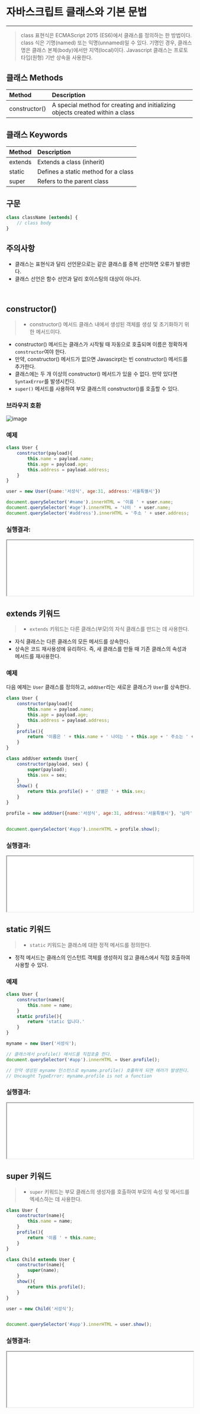 # 자바스크립트 클래스와 기본 문법

*********************************

> class 표현식은 ECMAScript 2015 (ES6)에서 클래스를 정의하는 한 방법이다. class 식은 기명(named) 또는 익명(unnamed)일 수 있다. 기명인 경우, 클래스명은 클래스 본체(body)에서만 지역(local)이다. Javascript 클래스는 프로토타입(원형) 기반 상속을 사용한다.

## 클래스 Methods
| Method | Description |   
| :------ |:--- |  
| constructor() |  A special method for creating and initializing objects created within a class|  

## 클래스 Keywords
| Method | Description |   
| :------ |:--- |  
| extends |  Extends a class (inherit)|  
| static | Defines a static method for a class |  
| super |  Refers to the parent class |  

## 구문
```js
class className [extends] {
    // class body
}
```

## 주의사항
* 클래스는 표현식과 달리 선언문으로는 같은 클래스를 중복 선언하면 오류가 발생한다.
* 클래스 선언은 함수 선언과 달리 호이스팅의 대상이 아니다.

<br>

## constructor()
> * constructor() 메서드 클래스 내에서 생성된 객체를 생성 및 초기화하기 위한 메서드이다.
* constructor() 메서드는 클래스가 시작될 때 자동으로 호출되며 이름은 정확하게 `constructor`여야 한다.
* 만약, constructor() 메서드가 없으면 Javascirpt는 빈 constructor() 메서드를 추가한다.
* 클래스에는 두 개 이상의 constructor() 메서드가 있을 수 없다. 만약 있다면 `SyntaxError`를 발생시킨다.
* `super()` 메서드를 사용하여 부모 클래스의 constructor()를 호출할 수 있다.

### 브라우저 호환  
![image](https://user-images.githubusercontent.com/52439201/156698076-7abf8c98-a23c-46c9-8f23-b6b540c9a332.png)

### 예제

```js
class User {
    constructor(payload){
        this.name = payload.name;
        this.age = payload.age;
        this.address = payload.address;
    }
}

user = new User({name:'서성식', age:31, address:'서울특별시'})

document.querySelector('#name').innerHTML = '이름 ' + user.name;
document.querySelector('#age').innerHTML = '나이 ' + user.name;
document.querySelector('#address').innerHTML = '주소 ' + user.address;
```
### 실행결과:  
<iframe src="/example/javascript/example_01/index.html" width="100%"class="example-frame"></iframe>

<br>

## extends 키워드
> * `extends` 키워드는 다른 클래스(부모)의 자식 클래스를 만드는 데 사용한다.
* 자식 클래스는 다른 클래스의 모든 메서드를 상속한다.
* 상속은 코드 재사용성에 유리하다. 즉, 새 클래스를 만들 때 기존 클래스의 속성과 메서드를 재사용한다.

### 예제

다음 예제는 `User` 클래스를 정의하고, `addUser`라는 새로운 클래스가 `User`를 상속한다.

```js
class User {
    constructor(payload){
        this.name = payload.name;
        this.age = payload.age;
        this.address = payload.address;
    }
    profile(){
        return '이름은 ' + this.name + ' 나이는 ' + this.age + ' 주소는 ' + this.address
    }
}

class addUser extends User{
    constructor(payload, sex) {
        super(payload);
        this.sex = sex;
    }
    show() {
        return this.profile() + ' 성별은 ' + this.sex;
    }
}

profile = new addUser({name:'서성식', age:31, address:'서울특별시'}, '남자');


document.querySelector('#app').innerHTML = profile.show();
```

### 실행결과:  
<iframe src="/example/javascript/example_02/index.html" width="100%"class="example-frame"></iframe>

<br>

## static 키워드
> * `static` 키워드는 클래스에 대한 정적 메서드를 정의한다.
* 정적 메서드는 클래스의 인스턴트 객체를 생성하지 않고 클래스에서 직접 호출하여 사용할 수 있다.


### 예제

```js
class User {
    constructor(name){
        this.name = name;
    }
    static profile(){
        return 'static 입니다.'
    }
}

myname = new User('서성식');

// 클래스에서 profile() 메서드를 직접호출 한다.
document.querySelector('#app').innerHTML = User.profile();

// 만약 생성된 myname 인스턴스로 myname.profile() 호출하게 되면 에러가 발생한다.
// Uncaught TypeError: myname.profile is not a function
```

### 실행결과:  
<iframe src="/example/javascript/example_03/index.html" width="100%"class="example-frame"></iframe>

<br>

## super 키워드
> * `super` 키워드는 부모 클래스의 생성자를 호출하여 부모의 속성 및 메서드를 엑세스하는 데 사용한다.

```js
class User {
    constructor(name){
        this.name = name;
    }
    profile(){
        return '이름 ' + this.name;
    }
}

class Child extends User {
    constructor(name){
        super(name);
    } 
    show(){
        return this.profile();
    }
}

user = new Child('서성식');


document.querySelector('#app').innerHTML = user.show();
```

### 실행결과:  
<iframe src="/example/javascript/example_04/index.html" width="100%"class="example-frame"></iframe>
